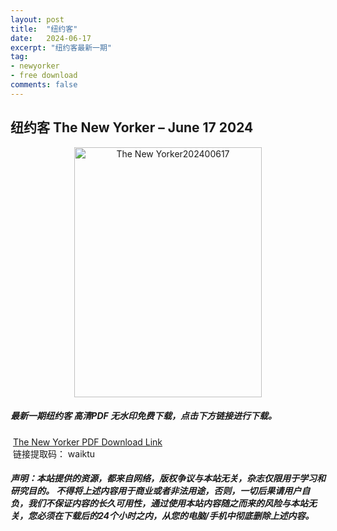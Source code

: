 ```yaml
---
layout: post
title:  "纽约客"
date:   2024-06-17
excerpt: "纽约客最新一期"
tag:
- newyorker 
- free download
comments: false
---
```


## 纽约客 The New Yorker – June 17 2024

<div align="center">
<img src="https://i.postimg.cc/43PXRMTD/The-New-Yorker-June-17-2024-00.png" alt="The New Yorker202400617" border="0" width = 300 height = 400 /> 
</div>


 <h5>最新一期纽约客 高清PDF 无水印免费下载，点击下方链接进行下载。 </h5>
 
  <a href="https://wwk.lanzout.com/ibV6E21jbw4f">The New Yorker PDF Download Link</a>  
  <br/>
  链接提取码： waiktu
 
##### 声明：本站提供的资源，都来自网络，版权争议与本站无关，杂志仅限用于学习和研究目的。 不得将上述内容用于商业或者非法用途，否则，一切后果请用户自负，我们不保证内容的长久可用性，通过使用本站内容随之而来的风险与本站无关，您必须在下载后的24个小时之内，从您的电脑/手机中彻底删除上述内容。
